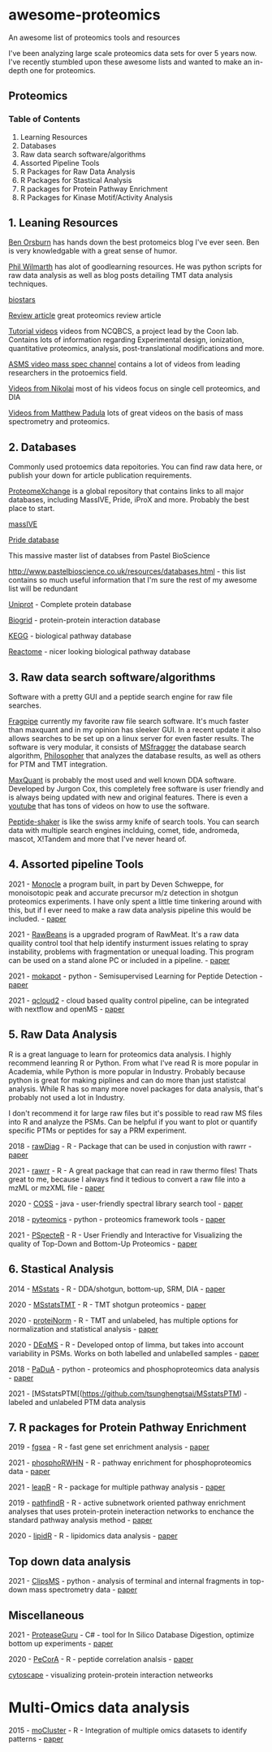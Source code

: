# awesome-proteomics
An awesome list of proteomics tools and resources

I've been analyzing large scale proteomics data sets for over 5 years now. I've recently stumbled upon these awesome lists and wanted to make an in-depth one for proteomics.


## Proteomics 

### Table of Contents 
1. Learning Resources
2. Databases
3. Raw data search software/algorithms
4. Assorted Pipeline Tools
5. R Packages for Raw Data Analysis
6. R Packages for Stastical Analysis
7. R packages for Protein Pathway Enrichment
8. R Packages for Kinase Motif/Activity Analysis



## 1. Leaning Resources

[Ben Orsburn](https://proteomicsnews.blogspot.com/) has hands down the best protomeics blog I've ever seen. Ben is very knowledgable with a great sense of humor.

[Phil Wilmarth](https://github.com/pwilmart/Start_Here) has alot of goodlearning resources. He was python scripts for raw data analysis as well as blog posts detailing TMT data analysis techniques. 

[biostars](https://www.biostars.org/)

[Review article](https://www.nature.com/articles/nrm1468) great proteomics review article

[Tutorial videos](https://www.youtube.com/channel/UC0v4sjdXLMa-OWR7IYeoFoA/videos) videos from NCQBCS, a project lead by the Coon lab. Contains lots of information regarding Experimental design, ionization, quantitative proteomics, analysis, post-translational modifications and more.

[ASMS video mass spec channel](https://vimeo.com/channels/asms) contains a lot of videos from leading researchers in the protoemics field. 

[Videos from Nikolai](https://www.youtube.com/c/NikolaiSlavovResearch/videos) most of his videos focus on single cell proteomics, and DIA

[Videos from Matthew Padula](https://www.youtube.com/c/MatthewPadula/videos) lots of great videos on the basis of mass spectrometry and proteomics.

## 2. Databases

Commonly used protoemics data repoitories. You can find raw data here, or publish your down for article publication requirements. 

[ProteomeXchange](http://www.proteomexchange.org/) is a global repository that contains links to all major databases, including MassIVE, Pride, iProX and more. Probably the best place to start.

[massIVE](https://massive.ucsd.edu/ProteoSAFe/static/massive.jsp)

[Pride database](https://www.ebi.ac.uk/pride/archive/)


This massive master list of databses from Pastel BioScience

http://www.pastelbioscience.co.uk/resources/databases.html - this list contains so much useful information that I'm sure the rest of my awesome list will be redundant

[Uniprot](https://www.uniprot.org/) - Complete protein database

[Biogrid](https://thebiogrid.org/) - protein-protein interaction database

[KEGG](https://www.genome.jp/kegg/) - biological pathway database

[Reactome](https://reactome.org/) - nicer looking biological pathway database


## 3. Raw data search software/algorithms

Software with a pretty GUI and a peptide search engine for raw file searches.


[Fragpipe](https://github.com/Nesvilab/FragPipe) currently my favorite raw file search software. It's much faster than maxquant and in my opinion has sleeker GUI. In a recent update it also allows searches to be set up on a linux server for even faster results. The software is very modular, it consists of [MSfragger](https://msfragger.nesvilab.org/) the database search algorithm, [Philosopher](https://philosopher.nesvilab.org/) that analyzes the database results, as well as others for PTM and TMT integration. 

[MaxQuant](https://www.maxquant.org/) is probably the most used and well known DDA software. Developed by Jurgon Cox, this completely free software is user friendly and is always being updated with new and original features. There is even a [youtube](https://www.youtube.com/c/MaxQuantChannel) that has tons of videos on how to use the software. 

[Peptide-shaker](https://compomics.github.io/projects/peptide-shaker) is like the swiss army knife of search tools. You can search data with multiple search engines inclduing, comet, tide, andromeda, mascot, X!Tandem and more that I've never heard of.  



## 4. Assorted pipeline Tools

2021 - [Monocle](https://github.com/gygilab/Monocle) a program built, in part by Deven Schweppe, for monoisotopic peak and accurate precursor m/z detection in shotgun proteomics experiments. I have only spent a little time tinkering around with this, but if I ever need to make a raw data analysis pipeline this would be included. - [paper](https://pubs.acs.org/doi/10.1021/acs.jproteome.0c00563)


2021 - [RawBeans](https://bitbucket.org/incpm/prot-qc/src/master/) is a upgraded program of RawMeat. It's a raw data quaility control tool that help identify insturment issues relating to spray instability, problems with fragmentation or unequal loading. This program can be used on a stand alone PC or included in a pipeline. - [paper](https://pubs.acs.org/doi/10.1021/acs.jproteome.0c00956?goto=supporting-info)


2021 - [mokapot](https://github.com/wfondrie/mokapot) - python -  Semisupervised Learning for Peptide Detection - [paper](https://pubs.acs.org/doi/10.1021/acs.jproteome.0c01010)

2021 - [qcloud2](https://github.com/proteomicsunitcrg/qcloud2-pipeline) - cloud based quality control pipeline, can be integrated with nextflow and openMS - [paper](https://pubs.acs.org/doi/10.1021/acs.jproteome.0c00853)



## 5. Raw Data Analysis

R is a great language to learn for proteomics data analysis. I highly recommend leanring R or Python. From what I've read R is more popular in Academia, while Python is more popular in Industry. Probably because python is great for making piplines and can do more than just statistcal analysis. While R has so many more novel packages for data analysis, that's probably not used a lot in Industry. 

I don't recommend it for large raw files but it's possible to read raw MS files into R and analyze the PSMs. Can be helpful if you want to plot or quantify specific PTMs or peptides for say a PRM experiment.

2018 - [rawDiag](https://github.com/fgcz/rawDiag) - R - Package that can be used in conjustion with rawrr - [paper](https://pubs.acs.org/doi/10.1021/acs.jproteome.8b00173)

2021 - [rawrr](https://github.com/fgcz/rawrr) - R - A great package that can read in raw thermo files! Thats great to me, because I always find it tedious to convert a raw file into a mzML or mzXML file - [paper](https://pubs.acs.org/doi/10.1021/acs.jproteome.0c00866)

2020 - [COSS](https://github.com/compomics/COSS) - java - user-friendly spectral library search tool - [paper](https://pubs.acs.org/doi/10.1021/acs.jproteome.9b00743)

2018 - [pyteomics](https://pypi.org/project/pyteomics/) - python - proteomics framework tools - [paper](https://pubs.acs.org/doi/10.1021/acs.jproteome.8b00576)

2021 - [PSpecteR](https://github.com/EMSL-Computing/PSpecteR) - R - User Friendly and Interactive for Visualizing the quality of Top-Down and Bottom-Up Proteomics - [paper](https://pubs.acs.org/doi/10.1021/acs.jproteome.0c00857)



## 6. Stastical Analysis

2014 - [MSstats](https://github.com/Vitek-Lab/MSstats) - R - DDA/shotgun, bottom-up, SRM, DIA - [paper](https://academic.oup.com/bioinformatics/article/30/17/2524/2748156?login=false)

2020 - [MSstatsTMT](https://github.com/Vitek-Lab/MSstatsTMT) - R - TMT shotgun proteomics - [paper](https://www.mcponline.org/article/S1535-9476(20)35114-8/fulltext)

2020 - [proteiNorm](https://github.com/ByrumLab/proteiNorm) - R - TMT and unlabeled, has multiple options for normalization and statistical analysis - [paper](https://pubs.acs.org/doi/10.1021/acsomega.0c02564)

2020 - [DEqMS](https://github.com/yafeng/DEqMS) - R - Developed ontop of limma, but takes into account variability in PSMs. Works on both labelled and unlabelled samples - [paper](https://www.mcponline.org/article/S1535-9476(20)34997-5/fulltext)

2018 - [PaDuA](https://github.com/mfitzp/padua) - python - proteomics and phosphoproteomics data analysis - [paper](https://pubs.acs.org/doi/10.1021/acs.jproteome.8b00576)

2021 - [MSstatsPTM[(https://github.com/tsunghengtsai/MSstatsPTM) - labeled and unlabeled PTM data analysis

## 7. R packages for Protein Pathway Enrichment

2019 - [fgsea](https://github.com/ctlab/fgsea) - R - fast gene set enrichment analysis - [paper](https://www.biorxiv.org/content/10.1101/060012v2.full)

2021 - [phosphoRWHN](https://github.com/JoWatson2011/phosphoRWHN) - R - pathway enrichment for phosphoproteomics data - [paper](https://pubs.acs.org/doi/10.1021/acs.jproteome.1c00150)

2021 - [leapR](https://github.com/PNNL-CompBio/leapR) - R - package for multiple pathway analysis - [paper](https://pubs.acs.org/doi/10.1021/acs.jproteome.0c00963)

2019 - [pathfindR](https://github.com/egeulgen/pathfindr) - R - active subnetwork oriented pathway enrichment analyses that uses protein-protein ineteraction networks to enchance the standard pathway analysis method - [paper](https://www.frontiersin.org/articles/10.3389/fgene.2019.00858/full)

2020 - [lipidR](https://www.lipidr.org/) - R - lipidomics data analysis - [paper](https://pubs.acs.org/doi/10.1021/acs.jproteome.0c00082)




## Top down data analysis

2021 - [ClipsMS](https://github.com/loolab2020/ClipsMS) - python -  analysis of terminal and internal fragments in top-down mass spectrometry data - [paper](https://pubs.acs.org/doi/10.1021/acs.jproteome.0c00952)

## Miscellaneous

2021 - [ProteaseGuru](https://github.com/smith-chem-wisc/ProteaseGuru) - C# - tool for In Silico Database Digestion, optimize bottom up experiments - [paper](https://pubs.acs.org/doi/10.1021/acs.jproteome.0c00954)

2020 - [PeCorA](https://github.com/jessegmeyerlab/PeCorA) - R - peptide correlation analsis - [paper](https://pubs.acs.org/doi/10.1021/acs.jproteome.0c00602)

[cytoscape](https://cytoscape.org/) - visualizing protein-protein interaction netweorks

# Multi-Omics data analysis

2015 - [moCluster](https://www.bioconductor.org/packages/release/bioc/html/mogsa.html) - R - Integration of multiple omics datasets to identify patterns - [paper](https://pubs.acs.org/doi/10.1021/acs.jproteome.5b00824)
